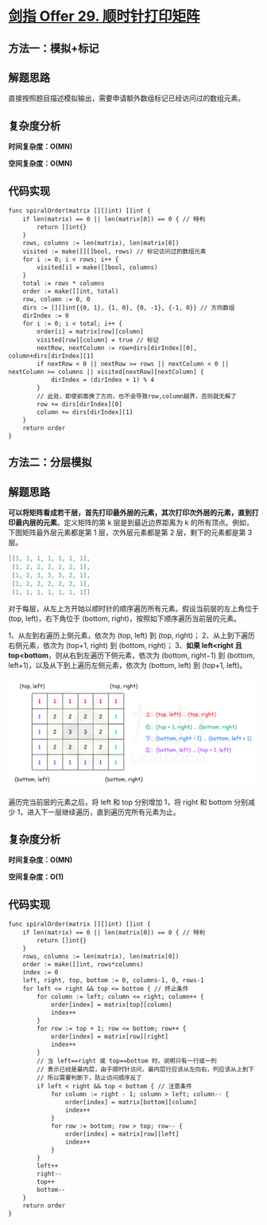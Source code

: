# [剑指 Offer 29. 顺时针打印矩阵](https://leetcode-cn.com/problems/shun-shi-zhen-da-yin-ju-zhen-lcof/)

## 方法一：模拟+标记

## 解题思路

直接按照题目描述模拟输出，需要申请额外数组标记已经访问过的数组元素。

## 复杂度分析

**时间复杂度：O(MN)**

**空间复杂度：O(MN)** 

## 代码实现

```golang
func spiralOrder(matrix [][]int) []int {
	if len(matrix) == 0 || len(matrix[0]) == 0 { // 特判
		return []int{}
	}
	rows, columns := len(matrix), len(matrix[0])
	visited := make([][]bool, rows) // 标记访问过的数组元素
	for i := 0; i < rows; i++ {
		visited[i] = make([]bool, columns)
	}
	total := rows * columns
	order := make([]int, total)
	row, column := 0, 0
	dirs := [][]int{{0, 1}, {1, 0}, {0, -1}, {-1, 0}} // 方向数组
	dirIndex := 0
	for i := 0; i < total; i++ {
		order[i] = matrix[row][column]
		visited[row][column] = true // 标记
		nextRow, nextColumn := row+dirs[dirIndex][0], column+dirs[dirIndex][1]
		if nextRow < 0 || nextRow >= rows || nextColumn < 0 || nextColumn >= columns || visited[nextRow][nextColumn] {
			dirIndex = (dirIndex + 1) % 4
		}
		// 此处，即使前面换了方向，也不会导致row,column越界，否则就无解了
		row += dirs[dirIndex][0]
		column += dirs[dirIndex][1]
	}
	return order
}
```

## 方法二：分层模拟

## 解题思路

**可以将矩阵看成若干层，首先打印最外层的元素，其次打印次外层的元素，直到打印最内层的元素**。定义矩阵的第 k 层是到最近边界距离为 k 的所有顶点。例如，下图矩阵最外层元素都是第 1 层，次外层元素都是第 2 层，剩下的元素都是第 3 层。

```go
[[1, 1, 1, 1, 1, 1, 1],
 [1, 2, 2, 2, 2, 2, 1],
 [1, 2, 3, 3, 3, 2, 1],
 [1, 2, 2, 2, 2, 2, 1],
 [1, 1, 1, 1, 1, 1, 1]]
```

对于每层，从左上方开始以顺时针的顺序遍历所有元素。假设当前层的左上角位于 (top, left)，右下角位于 
(bottom, right)，按照如下顺序遍历当前层的元素。

1、从左到右遍历上侧元素，依次为 (top, left) 到 (top, right)；
2、从上到下遍历右侧元素，依次为 (top+1, right) 到 (bottom, right)；
3、**如果 left<right 且 top<bottom**，则从右到左遍历下侧元素，依次为 (bottom, right−1) 到 (bottom, left+1)，以及从下到上遍历左侧元素，依次为 (bottom, left) 到 (top+1, left)。

![fig1](images/jianzhi_29_fig1.png)

遍历完当前层的元素之后，将 left 和 top 分别增加 1，将 right 和 bottom 分别减少 1，进入下一层继续遍历，直到遍历完所有元素为止。

## 复杂度分析

**时间复杂度：O(MN)**

**空间复杂度：O(1)** 

## 代码实现

```golang
func spiralOrder(matrix [][]int) []int {
	if len(matrix) == 0 || len(matrix[0]) == 0 { // 特判
		return []int{}
	}
	rows, columns := len(matrix), len(matrix[0])
	order := make([]int, rows*columns)
	index := 0
	left, right, top, bottom := 0, columns-1, 0, rows-1
	for left <= right && top <= bottom { // 终止条件
		for column := left; column <= right; column++ {
			order[index] = matrix[top][column]
			index++
		}
		for row := top + 1; row <= bottom; row++ {
			order[index] = matrix[row][right]
			index++
		}
		// 当 left==right 或 top==bottom 时，说明只有一行或一列
		// 表示已经是最内层，由于顺时针访问，最内层行应该从左向右，列应该从上到下
		// 所以需要判断下，防止访问顺序反了
		if left < right && top < bottom { // 注意条件
			for column := right - 1; column > left; column-- {
				order[index] = matrix[bottom][column]
				index++
			}
			for row := bottom; row > top; row-- {
				order[index] = matrix[row][left]
				index++
			}
		}
		left++
		right--
		top++
		bottom--
	}
	return order
}
```

